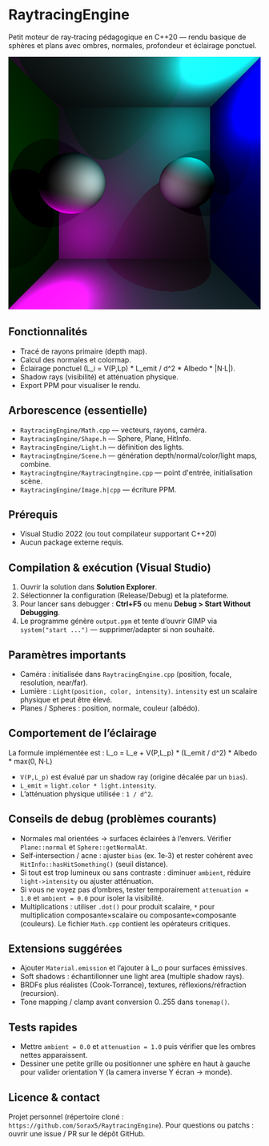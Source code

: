 ﻿# RaytracingEngine

Petit moteur de ray‑tracing pédagogique en C++20 — rendu basique de sphères et plans avec ombres, normales, profondeur et éclairage ponctuel.

![Exemple de rendu](RaytracingEngine/output.png)

## Fonctionnalités
- Tracé de rayons primaire (depth map).
- Calcul des normales et colormap.
- Éclairage ponctuel (L_i = V(P,Lp) * L_emit / d^2 * Albedo * |N·L|).
- Shadow rays (visibilité) et atténuation physique.
- Export PPM pour visualiser le rendu.

## Arborescence (essentielle)
- `RaytracingEngine/Math.cpp` — vecteurs, rayons, caméra.
- `RaytracingEngine/Shape.h` — Sphere, Plane, HitInfo.
- `RaytracingEngine/Light.h` — définition des lights.
- `RaytracingEngine/Scene.h` — génération depth/normal/color/light maps, combine.
- `RaytracingEngine/RaytracingEngine.cpp` — point d'entrée, initialisation scène.
- `RaytracingEngine/Image.h|cpp` — écriture PPM.

## Prérequis
- Visual Studio 2022 (ou tout compilateur supportant C++20)
- Aucun package externe requis.

## Compilation & exécution (Visual Studio)
1. Ouvrir la solution dans __Solution Explorer__.
2. Sélectionner la configuration (Release/Debug) et la plateforme.
3. Pour lancer sans debugger : __Ctrl+F5__ ou menu __Debug > Start Without Debugging__.
4. Le programme génère `output.ppm` et tente d’ouvrir GIMP via `system("start ...")` — supprimer/adapter si non souhaité.

## Paramètres importants
- Caméra : initialisée dans `RaytracingEngine.cpp` (position, focale, resolution, near/far).
- Lumière : `Light(position, color, intensity)`. `intensity` est un scalaire physique et peut être élevé.
- Planes / Spheres : position, normale, couleur (albédo).

## Comportement de l’éclairage
La formule implémentée est :
L_o = L_e + V(P,L_p) * (L_emit / d^2) * Albedo * max(0, N·L)
- `V(P,L_p)` est évalué par un shadow ray (origine décalée par un `bias`).
- `L_emit` = `light.color * light.intensity`.
- L’atténuation physique utilisée : `1 / d^2`.

## Conseils de debug (problèmes courants)
- Normales mal orientées → surfaces éclairées à l’envers. Vérifier `Plane::normal` et `Sphere::getNormalAt`.
- Self‑intersection / acne : ajuster `bias` (ex. 1e‑3) et rester cohérent avec `HitInfo::hasHitSomething()` (seuil distance).
- Si tout est trop lumineux ou sans contraste : diminuer `ambient`, réduire `light->intensity` ou ajuster atténuation.
- Si vous ne voyez pas d’ombres, tester temporairement `attenuation = 1.0` et `ambient = 0.0` pour isoler la visibilité.
- Multiplications : utiliser `.dot()` pour produit scalaire, `*` pour multiplication composante×scalaire ou composante×composante (couleurs). Le fichier `Math.cpp` contient les opérateurs critiques.

## Extensions suggérées
- Ajouter `Material.emission` et l’ajouter à L_o pour surfaces émissives.
- Soft shadows : échantillonner une light area (multiple shadow rays).
- BRDFs plus réalistes (Cook‑Torrance), textures, réflexions/réfraction (recursion).
- Tone mapping / clamp avant conversion 0..255 dans `tonemap()`.

## Tests rapides
- Mettre `ambient = 0.0` et `attenuation = 1.0` puis vérifier que les ombres nettes apparaissent.
- Dessiner une petite grille ou positionner une sphère en haut à gauche pour valider orientation Y (la camera inverse Y écran → monde).

## Licence & contact
Projet personnel (répertoire cloné : `https://github.com/Sorax5/RaytracingEngine`). Pour questions ou patchs : ouvrir une issue / PR sur le dépôt GitHub.
